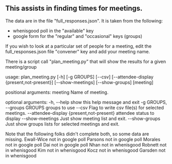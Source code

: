 ## This assists in finding times for meetings.

The data are in the file "full_responses.json".  It is taken from the following:
 - whenisgood poll in the "available" key
 - google form for the "regular" and "occasional" keys (groups)
 
 If you wish to look at a particular set of people for a meeting, edit the full_responses.json file "convener" key and add your meeting name.
 
 There is a script call "plan_meeting.py" that will show the results for a given meeting/group

usage: plan_meeting.py [-h] [-g GROUPS] [--csv] [--attendee-display {present,not-present}] [--show-meetings] [--show-groups] [meeting]

positional arguments:
  meeting               Name of meeting.

optional arguments:
  -h, --help            show this help message and exit
  -g GROUPS, --groups GROUPS
                        groups to use
  --csv                 Flag to write csv file(s) for selected meetings.
  --attendee-display {present,not-present}
                        attendee status to display
  --show-meetings       Just show meeting list and exit.
  --show-groups         Just show groups lists for selected meetings and exit.

Note that the following folks didn't complete both, so some data are missing.
    Ewall-Wice not in google poll
    Parsons not in google poll
    Morales not in google poll
    Dai not in google poll
    Nhan not in whenisgood
    Robnett not in whenisgood
    Kim not in whenisgood
    Kocz not in whenisgood
    Garsden not in whenisgood


